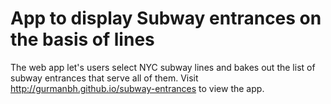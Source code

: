 # App to display Subway entrances on the basis of lines

The web app let's users select NYC subway lines and bakes out the list of subway entrances that serve all of them. Visit http://gurmanbh.github.io/subway-entrances to view the app.
